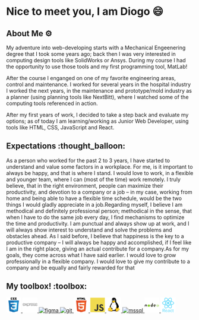 
<h1>Nice to meet you, I am Diogo 😄</h1>

<h2> About Me ⚙️ </h2>
My adventure into web-developing starts with a Mechanical Engeenering degree that I took some years ago; back then I was very interested in computing design tools like SolidWorks or Ansys. During my course I had the opportunity to use those tools and my first programming tool, MatLab!

After the course I enganged on one of my favorite engineering areas, control and maintenance. I worked for several years in the hospital industry 
I worked the next years, in the maintenance and prototype/mold industry as a planner (using planning tools like NextBitt), where I watched some of the computing tools referenced in action.

After my first years of work, I decided to take a step back and evaluate my options; as of today I am learning/working as Junior Web Developer, using tools like HTML, CSS, JavaScript and React.

<h2> Expectations :thought_balloon: </h2>
As a person who worked for the past 2 to 3 years, I have started to understand and value some factors in a workplace. For me, is it important to always be happy, and that is where I stand. I would love to work, in a flexible and younger team, where I can (most of the time) work remotely. I truly believe, that in the right environment, people can maximize their productivity, and devotion to a company or a job – in my case, working from home and being able to have a flexible time schedule, would be the two things I would gladly appreciate in a job.Regarding myself, I believe I am methodical and definitely professional person; methodical in the sense, that when I have to do the same job every day, I find mechanisms to optimize the time and productivity. I am punctual and always show up at work, and I will always show interest to understand and solve the problems and obstacles ahead. As I said before, I believe that happiness is the key to a productive company – I will always be happy and accomplished, if I feel like I am in the right place, giving an actual contribute for a company.As for my goals, they come across what I have said earlier. I would love to grow professionally in a flexible company. I would love to give my contribute to a company and be equally and fairly rewarded for that

<h2 align="left">My toolbox! :toolbox: </h2>
<p align="left"> <a href="https://www.w3schools.com/css/" target="_blank" rel="noreferrer"> <img src="https://raw.githubusercontent.com/devicons/devicon/master/icons/css3/css3-original-wordmark.svg" alt="css3" width="40" height="40"/> </a> <a href="https://expressjs.com" target="_blank" rel="noreferrer"> <img src="https://raw.githubusercontent.com/devicons/devicon/master/icons/express/express-original-wordmark.svg" alt="express" width="40" height="40"/> </a> <a href="https://www.figma.com/" target="_blank" rel="noreferrer"> <img src="https://www.vectorlogo.zone/logos/figma/figma-icon.svg" alt="figma" width="40" height="40"/> </a> <a href="https://git-scm.com/" target="_blank" rel="noreferrer"> <img src="https://www.vectorlogo.zone/logos/git-scm/git-scm-icon.svg" alt="git" width="40" height="40"/> </a> <a href="https://www.w3.org/html/" target="_blank" rel="noreferrer"> <img src="https://raw.githubusercontent.com/devicons/devicon/master/icons/html5/html5-original-wordmark.svg" alt="html5" width="40" height="40"/> </a> <a href="https://developer.mozilla.org/en-US/docs/Web/JavaScript" target="_blank" rel="noreferrer"> <img src="https://raw.githubusercontent.com/devicons/devicon/master/icons/javascript/javascript-original.svg" alt="javascript" width="40" height="40"/> </a> <a href="https://www.linux.org/" target="_blank" rel="noreferrer"> <img src="https://raw.githubusercontent.com/devicons/devicon/master/icons/linux/linux-original.svg" alt="linux" width="40" height="40"/> </a> <a href="https://www.microsoft.com/en-us/sql-server" target="_blank" rel="noreferrer"> <img src="https://www.svgrepo.com/show/303229/microsoft-sql-server-logo.svg" alt="mssql" width="40" height="40"/> </a> <a href="https://nodejs.org" target="_blank" rel="noreferrer"> <img src="https://raw.githubusercontent.com/devicons/devicon/master/icons/nodejs/nodejs-original-wordmark.svg" alt="nodejs" width="40" height="40"/> </a> <a href="https://reactjs.org/" target="_blank" rel="noreferrer"> <img src="https://raw.githubusercontent.com/devicons/devicon/master/icons/react/react-original-wordmark.svg" alt="react" width="40" height="40"/> </a> </p>

